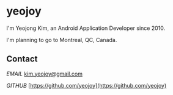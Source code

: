 # yeojoy
I'm Yeojong Kim, an Android Application Developer since 2010.

I'm planning to go to Montreal, QC, Canada.

## Contact

_EMAIL_  kim.yeojoy@gmail.com

_GITHUB_ [https://github.com/yeojoy](https://github.com/yeojoy)


<!--
## Welcome to GitHub Pages

You can use the [editor on GitHub](https://github.com/yeojoy/yeojoy.github.io/edit/master/index.md) to maintain and preview the content for your website in Markdown files.

Whenever you commit to this repository, GitHub Pages will run [Jekyll](https://jekyllrb.com/) to rebuild the pages in your site, from the content in your Markdown files.

### Support or Contact

[Help](./github_help.md)
-->
